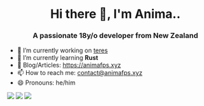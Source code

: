 <h1 align="center">Hi there 👋, I'm Anima..</h1>

<h3 align="center">A passionate 18y/o developer from New Zealand</h3>

<!--
**animafps/animafps** is a ✨ _special_ ✨ repository because its `README.md` (this file) appears on your GitHub profile.

Here are some ideas to get you started:

- 🔭 I’m currently working on ...
- 🌱 I’m currently learning ...
- 👯 I’m looking to collaborate on ...
- 🤔 I’m looking for help with ...
- 💬 Ask me about ...
- 📫 How to reach me: ...
- 😄 Pronouns: ...
- ⚡ Fun fact: ...
-->

- 🔭 I’m currently working on [teres](https://github.com/animafps/teres)
- 🌱 I’m currently learning **Rust**
- 📰 Blog/Articles: https://animafps.xyz
- 📫 How to reach me: contact@animafps.xyz
- 😄 Pronouns: he/him

![](https://github-profile-summary-cards.vercel.app/api/cards/profile-details?username=animafps&theme=dracula)
![](https://github-profile-summary-cards.vercel.app/api/cards/most-commit-language?username=animafps&theme=dracula) 
![](https://github-profile-summary-cards.vercel.app/api/cards/stats?username=animafps&theme=dracula)
